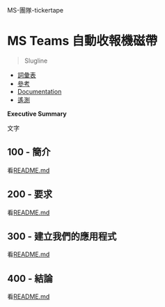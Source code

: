 MS-團隊-tickertape

# MS Teams 自動收報機磁帶

> Slugline

-   [詞彙表](./GLOSSARY.md)
-   [參考](./REFERENCES.md)
-   [Documentation](./DOCUMENTATION.md)
-   [遙測](./TELEMETRY.md)

**Executive Summary**

文字

## 100 - 簡介

看[README.md](./100/README.md)

## 200 - 要求

看[README.md](./200/README.md)

## 300 - 建立我們的應用程式

看[README.md](./300/README.md)

## 400 - 結論

看[README.md](./400/README.md)
